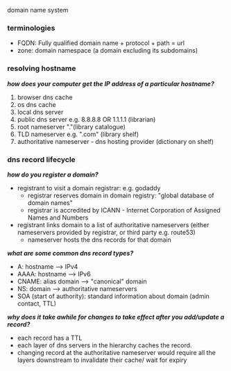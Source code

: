 domain name system
### terminologies
- FQDN: Fully qualified domain name + protocol + path = url
- zone: domain namespace (a domain excluding its subdomains)
### resolving hostname
***how does your computer get the IP address of a particular hostname?***
1. browser dns cache
2.  os dns cache
3. local dns server
4. public dns server e.g. 8.8.8.8 OR 1.1.1.1 (librarian)
5. root nameserver "."(library catalogue)
6. TLD nameserver e.g. ".com" (library shelf)
7. authoritative nameserver - dns hosting provider (dictionary on shelf)

### dns record lifecycle
***how do you register a domain?***
- registrant to visit a domain registrar: e.g. godaddy
	- registrar reserves domain in domain registry: "global database of domain names"
	- registrar is accredited by ICANN - Internet Corporation of Assigned Names and Numbers
- registrant links domain to a list of authoritative nameservers (either nameservers provided by registrar, or third party e.g. route53)
	- nameserver hosts the dns records for that domain


***what are some common dns record types?***
- A: hostname --> IPv4
- AAAA: hostname --> IPv6
- CNAME: alias domain --> "canonical" domain
- NS: domain --> authoritative nameservers
- SOA (start of authority): standard information about domain (admin contact, TTL)

***why does it take awhile for changes to take effect after you add/update a record?***
- each record has a TTL
- each layer of dns servers in the hierarchy caches the record.
- changing record at the authoritative nameserver would require all the layers downstream to invalidate their cache/ wait for expiry

